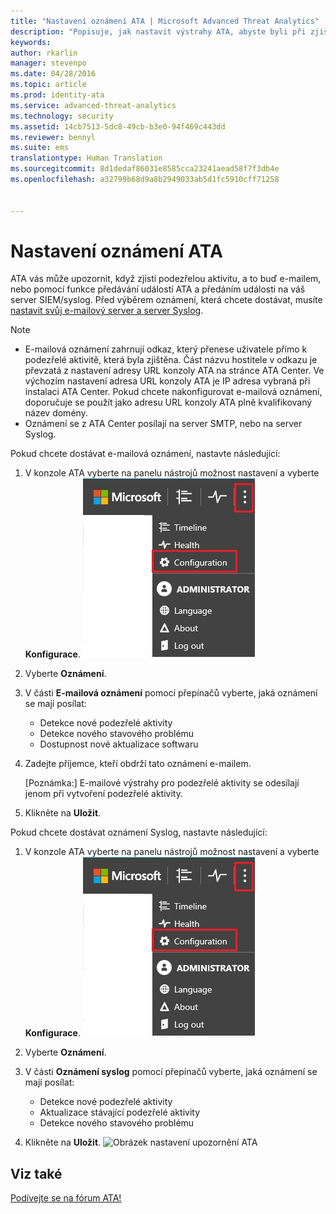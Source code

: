 ```yaml
---
title: "Nastavení oznámení ATA | Microsoft Advanced Threat Analytics"
description: "Popisuje, jak nastavit výstrahy ATA, abyste byli při zjištění podezřelých aktivit upozorněni."
keywords: 
author: rkarlin
manager: stevenpo
ms.date: 04/28/2016
ms.topic: article
ms.prod: identity-ata
ms.service: advanced-threat-analytics
ms.technology: security
ms.assetid: 14cb7513-5dc8-49cb-b3e0-94f469c443dd
ms.reviewer: bennyl
ms.suite: ems
translationtype: Human Translation
ms.sourcegitcommit: 8d1dedaf86031e8585cca23241aead58f7f3db4e
ms.openlocfilehash: a32799b68d9a8b2949033ab5d1fc5910cff71258


---
```


# Nastavení oznámení ATA
ATA vás může upozornit, když zjistí podezřelou aktivitu, a to buď e-mailem, nebo pomocí funkce předávání událostí ATA a předáním události na váš server SIEM/syslog. Před výběrem oznámení, která chcete dostávat, musíte [nastavit svůj e-mailový server a server Syslog](setting-syslog-email-server-settings.md).

> [!NOTE]
> -   E-mailová oznámení zahrnují odkaz, který přenese uživatele přímo k podezřelé aktivitě, která byla zjištěna. Část názvu hostitele v odkazu je převzatá z nastavení adresy URL konzoly ATA na stránce ATA Center. Ve výchozím nastavení adresa URL konzoly ATA je IP adresa vybraná při instalaci ATA Center.  Pokud chcete nakonfigurovat e-mailová oznámení, doporučuje se použít jako adresu URL konzoly ATA plně kvalifikovaný název domény.
> -   Oznámení se z ATA Center posílají na server SMTP, nebo na server Syslog.

Pokud chcete dostávat e-mailová oznámení, nastavte následující:


1. V konzole ATA vyberte na panelu nástrojů možnost nastavení a vyberte **Konfigurace**.
![Ikona nastavení konfigurace ATA](media/ATA-config-icon.JPG)

2. Vyberte **Oznámení**.
3. V části **E-mailová oznámení** pomocí přepínačů vyberte, jaká oznámení se mají posílat:


    - Detekce nové podezřelé aktivity
    - Detekce nového stavového problému
    - Dostupnost nové aktualizace softwaru

4. Zadejte příjemce, kteří obdrží tato oznámení e-mailem.

    [Poznámka:] E-mailové výstrahy pro podezřelé aktivity se odesílají jenom při vytvoření podezřelé aktivity.


5. Klikněte na **Uložit**.

Pokud chcete dostávat oznámení Syslog, nastavte následující:


1. V konzole ATA vyberte na panelu nástrojů možnost nastavení a vyberte **Konfigurace**.
![Ikona nastavení konfigurace ATA](media/ATA-config-icon.JPG)

2. Vyberte **Oznámení**.
3. V části **Oznámení syslog** pomocí přepínačů vyberte, jaká oznámení se mají posílat:


    - Detekce nové podezřelé aktivity
    - Aktualizace stávající podezřelé aktivity
    - Detekce nového stavového problému
5. Klikněte na **Uložit**.
![Obrázek nastavení upozornění ATA](media/ATA-notification-settings.png)




## Viz také
[Podívejte se na fórum ATA!](https://social.technet.microsoft.com/Forums/security/home?forum=mata)



<!--HONumber=Jun16_HO4-->


